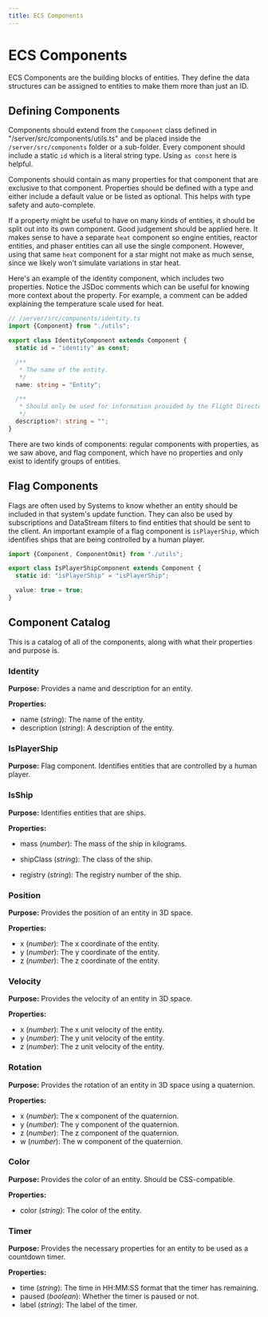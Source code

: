 ```yaml
---
title: ECS Components
---
```


# ECS Components

ECS Components are the building blocks of entities. They define the data
structures can be assigned to entities to make them more than just an ID.

## Defining Components

Components should extend from the `Component` class defined in
"/server/src/components/utils.ts" and be placed inside the
`/server/src/components` folder or a sub-folder. Every component should include
a static `id` which is a literal string type. Using `as const` here is helpful.

Components should contain as many properties for that component that are
exclusive to that component. Properties should be defined with a type and either
include a default value or be listed as optional. This helps with type safety
and auto-complete.

If a property might be useful to have on many kinds of entities, it should be
split out into its own component. Good judgement should be applied here. It
makes sense to have a separate `heat` component so engine entities, reactor
entities, and phaser entities can all use the single component. However, using
that same `heat` component for a star might not make as much sense, since we
likely won't simulate variations in star heat.

Here's an example of the identity component, which includes two properties.
Notice the JSDoc comments which can be useful for knowing more context about the
property. For example, a comment can be added explaining the temperature scale
used for heat.

```ts
// /server/src/components/identity.ts
import {Component} from "./utils";

export class IdentityComponent extends Component {
  static id = "identity" as const;

  /**
   * The name of the entity.
   */
  name: string = "Entity";

  /**
   * Should only be used for information provided by the Flight Director
   */
  description?: string = "";
}
```

There are two kinds of components: regular components with properties, as we saw
above, and flag component, which have no properties and only exist to identify
groups of entities.

## Flag Components

Flags are often used by Systems to know whether an entity should be included in
that system's update function. They can also be used by subscriptions and
DataStream filters to find entities that should be sent to the client. An
important example of a flag component is `isPlayerShip`, which identifies ships
that are being controlled by a human player.

```ts
import {Component, ComponentOmit} from "./utils";

export class IsPlayerShipComponent extends Component {
  static id: "isPlayerShip" = "isPlayerShip";

  value: true = true;
}
```

## Component Catalog

This is a catalog of all of the components, along with what their properties and
purpose is.

### Identity

**Purpose:** Provides a name and description for an entity.

**Properties:**

- name (_string_): The name of the entity.
- description (_string_): A description of the entity.

### IsPlayerShip

**Purpose:** Flag component. Identifies entities that are controlled by a human
player.

### IsShip

**Purpose:** Identifies entities that are ships.

**Properties:**

- mass (_number_): The mass of the ship in kilograms.

- shipClass (_string_): The class of the ship.

- registry (_string_): The registry number of the ship.

### Position

**Purpose:** Provides the position of an entity in 3D space.

**Properties:**

- x (_number_): The x coordinate of the entity.
- y (_number_): The y coordinate of the entity.
- z (_number_): The z coordinate of the entity.

### Velocity

**Purpose:** Provides the velocity of an entity in 3D space.

**Properties:**

- x (_number_): The x unit velocity of the entity.
- y (_number_): The y unit velocity of the entity.
- z (_number_): The z unit velocity of the entity.

### Rotation

**Purpose:** Provides the rotation of an entity in 3D space using a quaternion.

**Properties:**

- x (_number_): The x component of the quaternion.
- y (_number_): The y component of the quaternion.
- z (_number_): The z component of the quaternion.
- w (_number_): The w component of the quaternion.

### Color

**Purpose:** Provides the color of an entity. Should be CSS-compatible.

**Properties:**

- color (_string_): The color of the entity.

### Timer

**Purpose:** Provides the necessary properties for an entity to be used as a
countdown timer.

**Properties:**

- time (_string_): The time in HH:MM:SS format that the timer has remaining.
- paused (_boolean_): Whether the timer is paused or not.
- label (_string_): The label of the timer.
